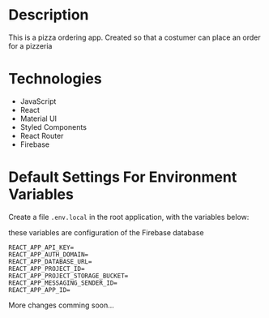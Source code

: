# Description

<p>This is a pizza ordering app. Created so that a costumer can place an order for a pizzeria</p>

# Technologies

- JavaScript
- React
- Material UI
- Styled Components
- React Router
- Firebase

# Default Settings For Environment Variables

Create a file `.env.local` in the root application, with the variables below:

these variables are configuration of the Firebase database 

```
REACT_APP_API_KEY=
REACT_APP_AUTH_DOMAIN=
REACT_APP_DATABASE_URL=
REACT_APP_PROJECT_ID=
REACT_APP_PROJECT_STORAGE_BUCKET=
REACT_APP_MESSAGING_SENDER_ID=
REACT_APP_APP_ID=
```

<p>More changes comming soon...</p>
